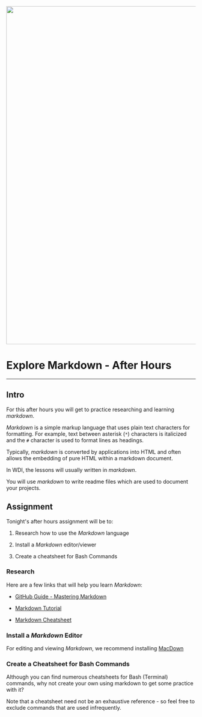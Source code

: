 <img src="http://mikemclin.net/mmwp/wp-content/uploads/2013/03/markdown-syntax-language.png" width="900" />

# Explore Markdown - After Hours

---

## Intro

For this after hours you will get to practice researching and learning _markdown_.

_Markdown_ is a simple markup language that uses plain text characters for formatting.  For example, text between asterisk (`*`) characters is italicized and the `#` character is used to format lines as headings.

Typically, _markdown_ is converted by applications into HTML and often allows the embedding of pure HTML within a markdown document. 

In WDI, the lessons will usually written in _markdown_.

You will use _markdown_ to write readme files which are used to document your projects.


## Assignment

Tonight's after hours assignment will be to:

1. Research how to use the _Markdown_ language

2. Install a _Markdown_ editor/viewer

3. Create a cheatsheet for Bash Commands

### Research

Here are a few links that will help you learn _Markdown_:

- [GitHub Guide - Mastering Markdown](https://guides.github.com/features/mastering-markdown/)

- [Markdown Tutorial](http://markdowntutorial.com/)

- [Markdown Cheatsheet](https://github.com/adam-p/markdown-here/wiki/Markdown-Cheatsheet)

### Install a _Markdown_ Editor

For editing and viewing _Markdown_, we recommend installing [MacDown](http://macdown.uranusjr.com/)

### Create a Cheatsheet for Bash Commands

Although you can find numerous cheatsheets for Bash (Terminal) commands, why not create your own using markdown to get some practice with it?

Note that a cheatsheet need not be an exhaustive reference - so feel free to exclude commands that are used infrequently.
